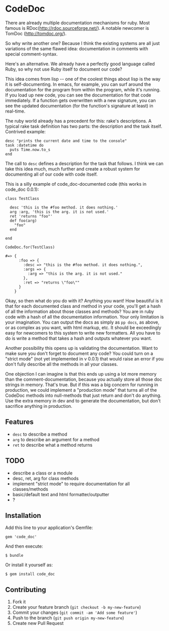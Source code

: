 # CodeDoc

There are already multiple documentation mechanisms for ruby. Most famous is RDoc(http://rdoc.sourceforge.net/). A notable newcomer is TomDoc (http://tomdoc.org/).

So why write another one? Because I think the existing systems are all just variations of the same flawed idea: documentation in comments with special comment-syntax.

Here's an alternative. We already have a perfectly good language called Ruby, so why not use Ruby itself to document our code?

This idea comes from lisp -- one of the coolest things about lisp is the way it is self-documenting. In emacs, for example, you can surf around the documentation for the program from within the program, while it's running. If you load up new code, you can see the documentation for that code immediately. If a function gets overwritten with a new signature, you can see the updated documentation (for the function's signature at least) in real-time.

The ruby world already has a precedent for this: rake's descriptions. A typical rake task definition has two parts: the description and the task itself. Contrived example:

    desc "prints the current date and time to the console"
    task :datetime do
      puts Time.now.to_s
    end

The call to `desc` defines a description for the task that follows. I think we can take this idea much, much further and create a robust system for documenting all of our code with code itself.

This is a silly example of code_doc-documented code (this works in code_doc 0.0.1):

    class TestClass

      desc 'this is the #foo method. it does nothing.'
      arg :arg, 'this is the arg. it is not used.'
      ret 'returns "foo"'
      def foo(arg)
        "foo"
      end

    end

    CodeDoc.for(TestClass)

    #=> {    
          :foo => {
            :desc => "this is the #foo method. it does nothing.", 
            :args => {
              :arg => "this is the arg. it is not used."
            }, 
            :ret => "returns \"foo\""
          }
        }

Okay, so then what do you do with it? Anything you want! How beautiful is it that for each documented class and method in your code, you'll get a hash of all the information about those classes and methods? You are in ruby code with a hash of all the documentation information. Your only limitation is your imagination. You can output the docs as simply as `pp docs`, as above, or as complex as you want, with html markup, etc. It should be exceedingly easy for newcomers to this system to write new formatters. All you have to do is write a method that takes a hash and outputs whatever you want.

Another possibility this opens up is validating the documentation. Want to make sure you don't forget to document any code? You could turn on a "strict mode" (not yet implemented in v 0.0.1) that would raise an error if you don't fully describe all the methods in all your classes.

One objection I can imagine is that this ends up using a lot more memory than the comment-documentation, because you actually store all those doc strings in memory. That's true. But if this was a big concern for running in production, we could implement a "production mode" that turns all of the CodeDoc methods into null-methods that just return and don't do anything. Use the extra memory in dev and to generate the documentation, but don't sacrifice anything in production.


## Features

- `desc` to describe a method
- `arg` to describe an argument for a method
- `ret` to describe what a method returns

## TODO

- describe a class or a module
- desc, ret, arg for class methods
- implement "strict mode" to require documentation for all classes/methods
- basic/default text and html formatter/outputter
- ?

## Installation

Add this line to your application's Gemfile:

    gem 'code_doc'

And then execute:

    $ bundle

Or install it yourself as:

    $ gem install code_doc


## Contributing

1. Fork it
2. Create your feature branch (`git checkout -b my-new-feature`)
3. Commit your changes (`git commit -am 'Add some feature'`)
4. Push to the branch (`git push origin my-new-feature`)
5. Create new Pull Request

